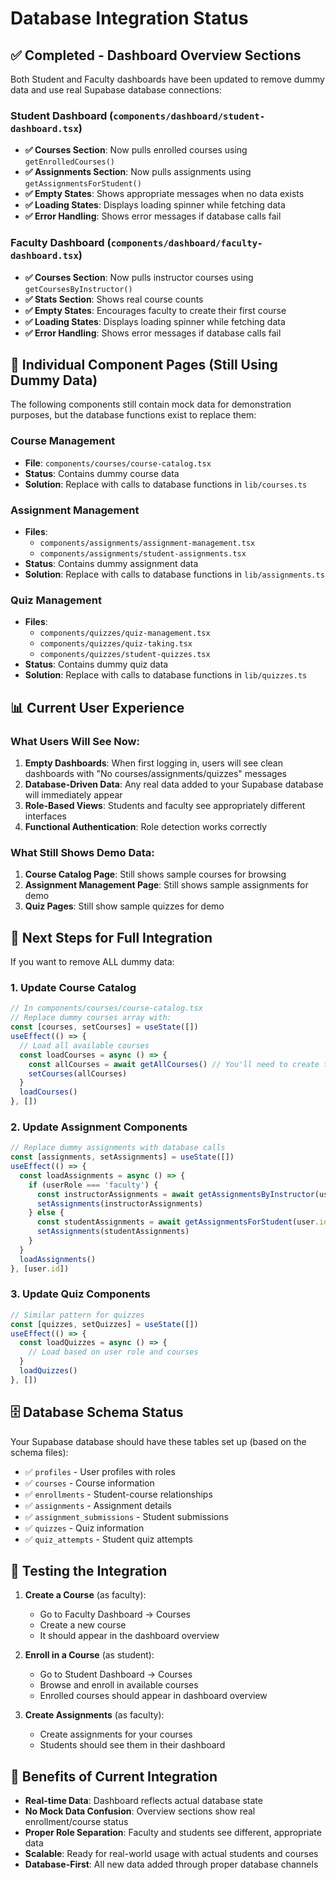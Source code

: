 # Database Integration Status

## ✅ Completed - Dashboard Overview Sections

Both Student and Faculty dashboards have been updated to remove dummy data and use real Supabase database connections:

### Student Dashboard (`components/dashboard/student-dashboard.tsx`)
- **✅ Courses Section**: Now pulls enrolled courses using `getEnrolledCourses()`
- **✅ Assignments Section**: Now pulls assignments using `getAssignmentsForStudent()`
- **✅ Empty States**: Shows appropriate messages when no data exists
- **✅ Loading States**: Displays loading spinner while fetching data
- **✅ Error Handling**: Shows error messages if database calls fail

### Faculty Dashboard (`components/dashboard/faculty-dashboard.tsx`)
- **✅ Courses Section**: Now pulls instructor courses using `getCoursesByInstructor()`
- **✅ Stats Section**: Shows real course counts
- **✅ Empty States**: Encourages faculty to create their first course
- **✅ Loading States**: Displays loading spinner while fetching data
- **✅ Error Handling**: Shows error messages if database calls fail

## 🔄 Individual Component Pages (Still Using Dummy Data)

The following components still contain mock data for demonstration purposes, but the database functions exist to replace them:

### Course Management
- **File**: `components/courses/course-catalog.tsx`
- **Status**: Contains dummy course data
- **Solution**: Replace with calls to database functions in `lib/courses.ts`

### Assignment Management
- **Files**: 
  - `components/assignments/assignment-management.tsx`
  - `components/assignments/student-assignments.tsx`
- **Status**: Contains dummy assignment data
- **Solution**: Replace with calls to database functions in `lib/assignments.ts`

### Quiz Management
- **Files**:
  - `components/quizzes/quiz-management.tsx`
  - `components/quizzes/quiz-taking.tsx`
  - `components/quizzes/student-quizzes.tsx`
- **Status**: Contains dummy quiz data
- **Solution**: Replace with calls to database functions in `lib/quizzes.ts`

## 📊 Current User Experience

### What Users Will See Now:

1. **Empty Dashboards**: When first logging in, users will see clean dashboards with "No courses/assignments/quizzes" messages
2. **Database-Driven Data**: Any real data added to your Supabase database will immediately appear
3. **Role-Based Views**: Students and faculty see appropriately different interfaces
4. **Functional Authentication**: Role detection works correctly

### What Still Shows Demo Data:

1. **Course Catalog Page**: Still shows sample courses for browsing
2. **Assignment Management Page**: Still shows sample assignments for demo
3. **Quiz Pages**: Still show sample quizzes for demo

## 🎯 Next Steps for Full Integration

If you want to remove ALL dummy data:

### 1. Update Course Catalog
```typescript
// In components/courses/course-catalog.tsx
// Replace dummy courses array with:
const [courses, setCourses] = useState([])
useEffect(() => {
  // Load all available courses
  const loadCourses = async () => {
    const allCourses = await getAllCourses() // You'll need to create this function
    setCourses(allCourses)
  }
  loadCourses()
}, [])
```

### 2. Update Assignment Components
```typescript
// Replace dummy assignments with database calls
const [assignments, setAssignments] = useState([])
useEffect(() => {
  const loadAssignments = async () => {
    if (userRole === 'faculty') {
      const instructorAssignments = await getAssignmentsByInstructor(user.id)
      setAssignments(instructorAssignments)
    } else {
      const studentAssignments = await getAssignmentsForStudent(user.id)
      setAssignments(studentAssignments)
    }
  }
  loadAssignments()
}, [user.id])
```

### 3. Update Quiz Components
```typescript
// Similar pattern for quizzes
const [quizzes, setQuizzes] = useState([])
useEffect(() => {
  const loadQuizzes = async () => {
    // Load based on user role and courses
  }
  loadQuizzes()
}, [])
```

## 🗄️ Database Schema Status

Your Supabase database should have these tables set up (based on the schema files):

- ✅ `profiles` - User profiles with roles
- ✅ `courses` - Course information
- ✅ `enrollments` - Student-course relationships
- ✅ `assignments` - Assignment details
- ✅ `assignment_submissions` - Student submissions
- ✅ `quizzes` - Quiz information
- ✅ `quiz_attempts` - Student quiz attempts

## 🧪 Testing the Integration

1. **Create a Course** (as faculty):
   - Go to Faculty Dashboard → Courses
   - Create a new course
   - It should appear in the dashboard overview

2. **Enroll in a Course** (as student):
   - Go to Student Dashboard → Courses
   - Browse and enroll in available courses
   - Enrolled courses should appear in dashboard overview

3. **Create Assignments** (as faculty):
   - Create assignments for your courses
   - Students should see them in their dashboard

## 🚀 Benefits of Current Integration

- **Real-time Data**: Dashboard reflects actual database state
- **No Mock Data Confusion**: Overview sections show real enrollment/course status
- **Proper Role Separation**: Faculty and students see different, appropriate data
- **Scalable**: Ready for real-world usage with actual students and courses
- **Database-First**: All new data added through proper database channels
